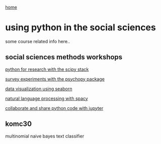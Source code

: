 [home](https://nils-holmberg.github.io/)

# using python in the social sciences

some course related info here..

## social sciences methods workshops

[python for research with the scipy stack](web/210927/)

[survey experiments with the psychopy package](web/210928/)

[data visualization using seaborn](web/210929/)

[natural language processing with spacy](web/210930/)

[collaborate and share python code with jupyter](web/211001/)

## komc30

multinomial naive bayes text classifier

